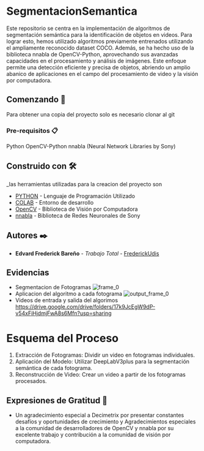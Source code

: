 # SegmentacionSemantica
Este repositorio se centra en la implementación de algoritmos de segmentación semántica para la identificación de objetos en videos. Para lograr esto, hemos utilizado algoritmos previamente entrenados utilizando el ampliamente reconocido dataset COCO. Además, se ha hecho uso de la biblioteca nnabla de OpenCV-Python, aprovechando sus avanzadas capacidades en el procesamiento y análisis de imágenes. Este enfoque permite una detección eficiente y precisa de objetos, abriendo un amplio abanico de aplicaciones en el campo del procesamiento de video y la visión por computadora.


## Comenzando 🚀

Para obtener una copia del proyecto solo es necesario clonar al git

### Pre-requisitos 📋

Python
OpenCV-Python
nnabla (Neural Network Libraries by Sony)

## Construido con 🛠️
_las herramientas utilizadas para la creacion del proyecto son

* [PYTHON](https://www.python.org/) - Lenguaje de Programación Utilizado
* [COLAB](https://colab.research.google.com/?hl=es) - Entorno de desarrollo
* [OpenCV](https://opencv.org/) - Biblioteca de Visión por Computadora
* [nnabla](https://nnabla.org/) - Biblioteca de Redes Neuronales de Sony



## Autores ✒️
* **Edvard Frederick Bareño** - *Trabajo Total* - [FrederickUdis](https://github.com/FrederickUdis)

 

## Evidencias
* Segmentacion de Fotogramas
![frame_0](https://github.com/FrederickUdis/SegmentacionSemantica/assets/30853509/8d0cd69e-0c6f-47b7-ab16-28c595ee0862)
* Aplicacion del algoritmo a cada fotograma
![output_frame_0](https://github.com/FrederickUdis/SegmentacionSemantica/assets/30853509/23d7266a-a3be-4497-950c-0c32b9d93743)
* Videos de entrada y salida del algorimos
https://drive.google.com/drive/folders/17k9JcEgW9dP-v54xFiHjdmjFwA8s6Mfn?usp=sharing

# Esquema del Proceso
1. Extracción de Fotogramas: Dividir un video en fotogramas individuales.
2. Aplicación del Modelo: Utilizar DeepLabV3plus para la segmentación semántica de cada fotograma.
3. Reconstrucción de Video: Crear un video a partir de los fotogramas procesados.




## Expresiones de Gratitud 🎁

* Un agradecimiento especial a Decimetrix por presentar constantes desafíos y oportunidades de crecimiento y Agradecimientos especiales a la comunidad de desarrolladores de OpenCV y nnabla por su excelente trabajo y contribución a la comunidad de visión por computadora.
